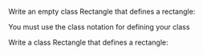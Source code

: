 Write an empty class Rectangle that defines a rectangle:

You must use the class notation for defining your class

Write a class Rectangle that defines a rectangle:

